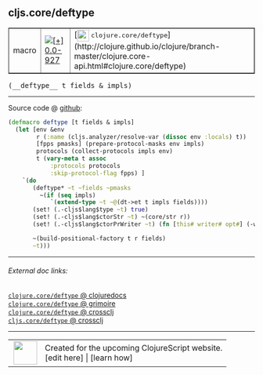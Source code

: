 ## cljs.core/deftype



 <table border="1">
<tr>
<td>macro</td>
<td><a href="https://github.com/cljsinfo/cljs-api-docs/tree/0.0-927"><img valign="middle" alt="[+] 0.0-927" title="Added in 0.0-927" src="https://img.shields.io/badge/+-0.0--927-lightgrey.svg"></a> </td>
<td>
[<img height="24px" valign="middle" src="http://i.imgur.com/1GjPKvB.png"> <samp>clojure.core/deftype</samp>](http://clojure.github.io/clojure/branch-master/clojure.core-api.html#clojure.core/deftype)
</td>
</tr>
</table>


 <samp>
(__deftype__ t fields & impls)<br>
</samp>

---







Source code @ [github](https://github.com/clojure/clojurescript/blob/r2850/src/clj/cljs/core.clj#L889-L906):

```clj
(defmacro deftype [t fields & impls]
  (let [env &env
        r (:name (cljs.analyzer/resolve-var (dissoc env :locals) t))
        [fpps pmasks] (prepare-protocol-masks env impls)
        protocols (collect-protocols impls env)
        t (vary-meta t assoc
            :protocols protocols
            :skip-protocol-flag fpps) ]
    `(do
       (deftype* ~t ~fields ~pmasks
         ~(if (seq impls)
            `(extend-type ~t ~@(dt->et t impls fields))))
       (set! (.-cljs$lang$type ~t) true)
       (set! (.-cljs$lang$ctorStr ~t) ~(core/str r))
       (set! (.-cljs$lang$ctorPrWriter ~t) (fn [this# writer# opt#] (-write writer# ~(core/str r))))

       ~(build-positional-factory t r fields)
       ~t)))
```

<!--
Repo - tag - source tree - lines:

 <pre>
clojurescript @ r2850
└── src
    └── clj
        └── cljs
            └── <ins>[core.clj:889-906](https://github.com/clojure/clojurescript/blob/r2850/src/clj/cljs/core.clj#L889-L906)</ins>
</pre>

-->

---



###### External doc links:

[`clojure.core/deftype` @ clojuredocs](http://clojuredocs.org/clojure.core/deftype)<br>
[`clojure.core/deftype` @ grimoire](http://conj.io/store/v1/org.clojure/clojure/1.7.0-beta3/clj/clojure.core/deftype/)<br>
[`clojure.core/deftype` @ crossclj](http://crossclj.info/fun/clojure.core/deftype.html)<br>
[`cljs.core/deftype` @ crossclj](http://crossclj.info/fun/cljs.core/deftype.html)<br>

---

 <table>
<tr><td>
<img valign="middle" align="right" width="48px" src="http://i.imgur.com/Hi20huC.png">
</td><td>
Created for the upcoming ClojureScript website.<br>
[edit here] | [learn how]
</td></tr></table>

[edit here]:https://github.com/cljsinfo/cljs-api-docs/blob/master/cljsdoc/cljs.core_deftype.cljsdoc
[learn how]:https://github.com/cljsinfo/cljs-api-docs/wiki/cljsdoc-files

<!--

This information was too distracting to show to readers, but I'll leave it
commented here since it is helpful to:

- pretty-print the data used to generate this document
- and show how to retrieve that data



The API data for this symbol:

```clj
{:ns "cljs.core",
 :name "deftype",
 :signature ["[t fields & impls]"],
 :history [["+" "0.0-927"]],
 :type "macro",
 :full-name-encode "cljs.core_deftype",
 :source {:code "(defmacro deftype [t fields & impls]\n  (let [env &env\n        r (:name (cljs.analyzer/resolve-var (dissoc env :locals) t))\n        [fpps pmasks] (prepare-protocol-masks env impls)\n        protocols (collect-protocols impls env)\n        t (vary-meta t assoc\n            :protocols protocols\n            :skip-protocol-flag fpps) ]\n    `(do\n       (deftype* ~t ~fields ~pmasks\n         ~(if (seq impls)\n            `(extend-type ~t ~@(dt->et t impls fields))))\n       (set! (.-cljs$lang$type ~t) true)\n       (set! (.-cljs$lang$ctorStr ~t) ~(core/str r))\n       (set! (.-cljs$lang$ctorPrWriter ~t) (fn [this# writer# opt#] (-write writer# ~(core/str r))))\n\n       ~(build-positional-factory t r fields)\n       ~t)))",
          :title "Source code",
          :repo "clojurescript",
          :tag "r2850",
          :filename "src/clj/cljs/core.clj",
          :lines [889 906]},
 :full-name "cljs.core/deftype",
 :clj-symbol "clojure.core/deftype"}

```

Retrieve the API data for this symbol:

```clj
;; from Clojure REPL
(require '[clojure.edn :as edn])
(-> (slurp "https://raw.githubusercontent.com/cljsinfo/cljs-api-docs/catalog/cljs-api.edn")
    (edn/read-string)
    (get-in [:symbols "cljs.core/deftype"]))
```

-->
